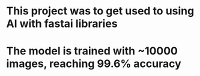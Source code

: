 # This project was to get used to using AI with fastai libraries
# The model is trained with ~10000 images, reaching 99.6% accuracy
